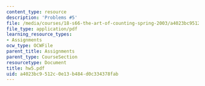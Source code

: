```yaml
---
content_type: resource
description: 'Problems #5'
file: /media/courses/18-s66-the-art-of-counting-spring-2003/a4023bc9512c0e13b484d0c334378fab_hw5.pdf
file_type: application/pdf
learning_resource_types:
- Assignments
ocw_type: OCWFile
parent_title: Assignments
parent_type: CourseSection
resourcetype: Document
title: hw5.pdf
uid: a4023bc9-512c-0e13-b484-d0c334378fab
---
```

